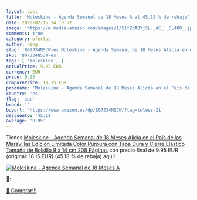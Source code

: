 ```yaml
---
layout: post
title: 'Moleskine - Agenda Semanal de 18 Meses A al 45.18 % de rebaja'
date: 2020-02-15 14:10:52
image: 'https://m.media-amazon.com/images/I/51fZdA8YjSL._AC_._SL400_.jpg'
comments: true
category: ofertas
author: ring
slug: 'B07J34NSJW-es Moleskine - Agenda Semanal de 18 Meses Alicia en el País...'
sku: 'B07J34NSJW-es'
tags: [ 'moleskine', ]
actualPrice: 9.95 EUR
currency: EUR
price: 9.95
comparePrice: 18.15 EUR
prodname: 'Moleskine - Agenda Semanal de 18 Meses Alicia en el País de las Maravillas Edición Limitada  Color Púrpura  con Tapa Dura y Cierre Elástico  Tamaño de Bolsillo 9 x 14 cm  208 Páginas'
country: 'es'
flag: '🇪🇸'
brand: ''
buyurl: 'https://www.amazon.es/dp/B07J34NSJW/?tag=tolees-21'
descuento: '45.18'
average: '9.95'
---
```


Tienes [Moleskine - Agenda Semanal de 18 Meses Alicia en el País de las Maravillas Edición Limitada  Color Púrpura  con Tapa Dura y Cierre Elástico  Tamaño de Bolsillo 9 x 14 cm  208 Páginas](https://www.amazon.es/dp/B07J34NSJW/?tag=tolees-21) con precio final de  9.95 EUR (original: 18.15 EUR) (45.18 %  de rebaja) aqui!

[![Moleskine - Agenda Semanal de 18 Meses A](https://m.media-amazon.com/images/I/51fZdA8YjSL._AC_._SL400_.jpg)](https://www.amazon.es/dp/B07J34NSJW/?tag=tolees-21)

🔎:


[🛒 Comprar!!!](https://www.amazon.es/dp/B07J34NSJW/?tag=tolees-21)
